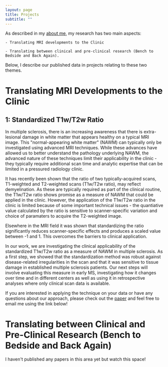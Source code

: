 ```yaml
---
layout: page
title: Projects
subtitle: ""
---
```


As described in my [about me](aboutresearch.md), my research has two main aspects: 

    - Translating MRI developments to the Clinic
    
    - Translating between clinical and pre-clinical research (Bench to Bedside and Back Again). 
     
Below, I describe our published data in projects relating to these two themes.

# Translating MRI Developments to the Clinic

## 1: Standardized T1w/T2w Ratio 
In multiple sclerosis, there is an increasing awareness that there is extra-lesional damage in white matter that appears healthy on a typical MRI image. This "normal-appearing white matter" (NAWM) can typically only be investigated using advanced MRI techniques. While these advances have allowed us to better understand the pathology underlying NAWM, the advanced nature of these techniques limit their applicability in the clinic - they typically require additional scan time and analytic expertise that can be limited in a pressured radiology clinic. 

It has recently been shown that the ratio of two typically-acquired scans, T1-weighted and T2-weighted scans (T1w/T2w ratio), may reflect demyelination. As these are typically required as part of the clinical routine, the T1w/T2w ratio shows promise as a measure of NAWM that could be applied in the clinic. However, the application of the T1w/T2w ratio in the clinic is limited because of some important technical issues - the quantiative value calculated by the ratio is sensitive to scanner-specific variation and choice of paramaters to acquire the T2-weighted image. 

Elsewhere in the MRI field it was shown that standardizing the ratio significantly reduces scanner-specific effects and produces a scaled value between -1 and 1. This overcomes the barriers to clinical application. 

In our work, we are investigating the clinical applicability of the standardized T1w/T2w ratio as a measure of NAWM in multiple sclerosis. As a first step, we showed that the standardization method was robust against disease-related irregularities in the scan and that it was sensitive to tissue damage in established multiple sclerosis patients. Our next steps will involve evaluating this measure in early MS, investigating how it changes over time and in different centers as well as using it in retrospective analyses where only clinical scan data is available. 

If you are interested in applying the technique on your data or have any questions about our approach, please check out the [paper](https://doi.org/10.3389/fneur.2019.00334) and feel free to email me using the link below!

# Translating between Clinical and Pre-Clinical Research (Bench to Bedside and Back Again)
I haven't published any papers in this area yet but watch this space!
